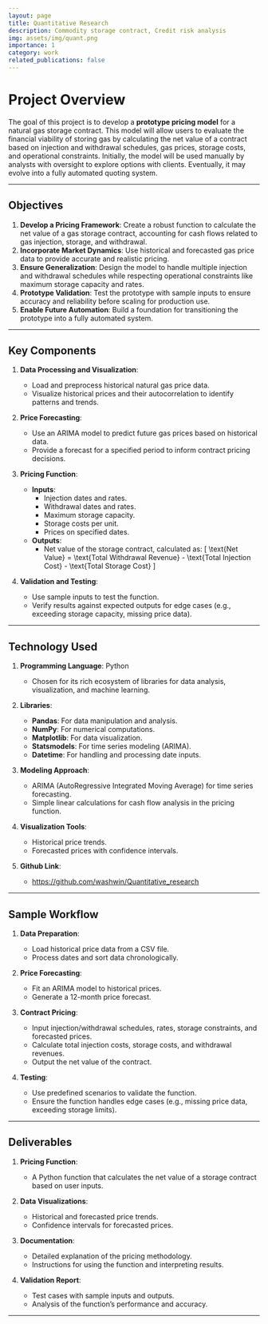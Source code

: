 ```yaml
---
layout: page
title: Quantitative Research
description: Commodity storage contract, Credit risk analysis
img: assets/img/quant.png
importance: 1
category: work
related_publications: false
---
```


# Project Overview

The goal of this project is to develop a **prototype pricing model** for a natural gas storage contract. This model will allow users to evaluate the financial viability of storing gas by calculating the net value of a contract based on injection and withdrawal schedules, gas prices, storage costs, and operational constraints. Initially, the model will be used manually by analysts with oversight to explore options with clients. Eventually, it may evolve into a fully automated quoting system.

---

## Objectives

1. **Develop a Pricing Framework**: Create a robust function to calculate the net value of a gas storage contract, accounting for cash flows related to gas injection, storage, and withdrawal.
2. **Incorporate Market Dynamics**: Use historical and forecasted gas price data to provide accurate and realistic pricing.
3. **Ensure Generalization**: Design the model to handle multiple injection and withdrawal schedules while respecting operational constraints like maximum storage capacity and rates.
4. **Prototype Validation**: Test the prototype with sample inputs to ensure accuracy and reliability before scaling for production use.
5. **Enable Future Automation**: Build a foundation for transitioning the prototype into a fully automated system.

---

## Key Components

1. **Data Processing and Visualization**:
   - Load and preprocess historical natural gas price data.
   - Visualize historical prices and their autocorrelation to identify patterns and trends.

2. **Price Forecasting**:
   - Use an ARIMA model to predict future gas prices based on historical data.
   - Provide a forecast for a specified period to inform contract pricing decisions.

3. **Pricing Function**:
   - **Inputs**:
     - Injection dates and rates.
     - Withdrawal dates and rates.
     - Maximum storage capacity.
     - Storage costs per unit.
     - Prices on specified dates.
   - **Outputs**:
     - Net value of the storage contract, calculated as:
       \[
       \text{Net Value} = \text{Total Withdrawal Revenue} - \text{Total Injection Cost} - \text{Total Storage Cost}
       \]

4. **Validation and Testing**:
   - Use sample inputs to test the function.
   - Verify results against expected outputs for edge cases (e.g., exceeding storage capacity, missing price data).

---

## Technology Used

1. **Programming Language**: Python
   - Chosen for its rich ecosystem of libraries for data analysis, visualization, and machine learning.

2. **Libraries**:
   - **Pandas**: For data manipulation and analysis.
   - **NumPy**: For numerical computations.
   - **Matplotlib**: For data visualization.
   - **Statsmodels**: For time series modeling (ARIMA).
   - **Datetime**: For handling and processing date inputs.

3. **Modeling Approach**:
   - ARIMA (AutoRegressive Integrated Moving Average) for time series forecasting.
   - Simple linear calculations for cash flow analysis in the pricing function.

4. **Visualization Tools**:
   - Historical price trends.
   - Forecasted prices with confidence intervals.

5. **Github Link**:
    - https://github.com/washwin/Quantitative_research
---

## Sample Workflow

1. **Data Preparation**:
   - Load historical price data from a CSV file.
   - Process dates and sort data chronologically.

2. **Price Forecasting**:
   - Fit an ARIMA model to historical prices.
   - Generate a 12-month price forecast.

3. **Contract Pricing**:
   - Input injection/withdrawal schedules, rates, storage constraints, and forecasted prices.
   - Calculate total injection costs, storage costs, and withdrawal revenues.
   - Output the net value of the contract.

4. **Testing**:
   - Use predefined scenarios to validate the function.
   - Ensure the function handles edge cases (e.g., missing price data, exceeding storage limits).

---

## Deliverables

1. **Pricing Function**:
   - A Python function that calculates the net value of a storage contract based on user inputs.

2. **Data Visualizations**:
   - Historical and forecasted price trends.
   - Confidence intervals for forecasted prices.

3. **Documentation**:
   - Detailed explanation of the pricing methodology.
   - Instructions for using the function and interpreting results.

4. **Validation Report**:
   - Test cases with sample inputs and outputs.
   - Analysis of the function’s performance and accuracy.

---

